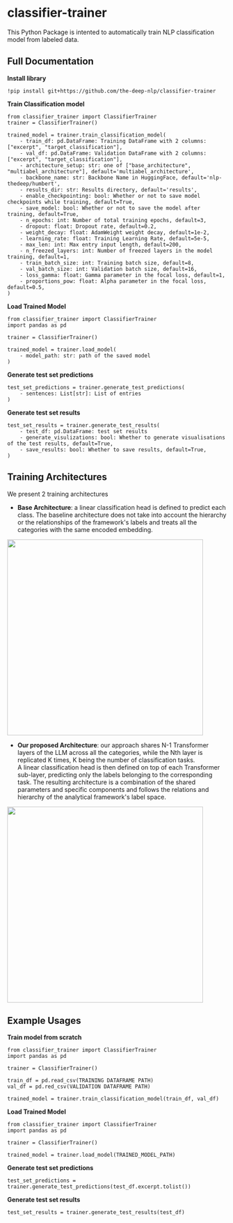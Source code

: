 # classifier-trainer
This Python Package is intented to automatically train NLP classification model from labeled data.

## Full Documentation
**Install library**
```
!pip install git+https://github.com/the-deep-nlp/classifier-trainer
```
**Train Classification model**
```
from classifier_trainer import ClassifierTrainer
trainer = ClassifierTrainer()

trained_model = trainer.train_classification_model(
    - train_df: pd.DataFrame: Training DataFrame with 2 columns: ["excerpt", "target_classification"],
    - val_df: pd.DataFrame: Validation DataFrame with 2 columns: ["excerpt", "target_classification"],
    - architecture_setup: str: one of ["base_architecture", "multiabel_architecture"], default='multiabel_architecture',
    - backbone_name: str: Backbone Name in HuggingFace, default='nlp-thedeep/humbert',
    - results_dir: str: Results directory, default='results',
    - enable_checkpointing: bool: Whether or not to save model checkpoints while training, default=True,
    - save_model: bool: Whether or not to save the model after training, default=True,
    - n_epochs: int: Number of total training epochs, default=3,
    - dropout: float: Dropout rate, default=0.2,
    - weight_decay: float: AdamWeight weight decay, default=1e-2,
    - learning_rate: float: Training Learning Rate, default=5e-5,
    - max_len: int: Max entry input length, default=200,
    - n_freezed_layers: int: Number of freezed layers in the model training, default=1,
    - train_batch_size: int: Training batch size, default=8,
    - val_batch_size: int: Validation batch size, default=16,
    - loss_gamma: float: Gamma parameter in the focal loss, default=1,
    - proportions_pow: float: Alpha parameter in the focal loss, default=0.5,
)
```
**Load Trained Model**
```
from classifier_trainer import ClassifierTrainer
import pandas as pd

trainer = ClassifierTrainer()

trained_model = trainer.load_model(
    - model_path: str: path of the saved model
)
```
**Generate test set predictions**
```
test_set_predictions = trainer.generate_test_predictions(
    - sentences: List[str]: List of entries
)
```
**Generate test set results**
```
test_set_results = trainer.generate_test_results(
    - test_df: pd.DataFrame: test set results
    - generate_visulizations: bool: Whether to generate visualisations of the test results, default=True,
    - save_results: bool: Whether to save results, default=True,
)
```

## Training Architectures
We present 2 training architectures
- **Base Architecture**: a linear classification head is defined to predict each class. 
The baseline architecture does not take into account the hierarchy or the relationships of the framework's labels
and treats all the categories with the same encoded embedding.
<p float="center">
  <img src="img/architectures/baseline-architecture.png" width="450" />
</p>

- **Our proposed Architecture**: our approach shares N-1 Transformer layers of the LLM across all the categories,
while the Nth layer is replicated K times, K being the number of classification tasks.  
A linear classification head is then defined on top of each Transformer
sub-layer, predicting only the labels belonging to the corresponding task. 
The resulting architecture is a combination of the shared parameters and specific components and follows 
the relations and hierarchy of the analytical framework's label space. 
<p float="center">
  <img src="img/architectures/multilabel-architecture.png" width="450" />
</p>


## Example Usages
**Train model from scratch**
```
from classifier_trainer import ClassifierTrainer
import pandas as pd

trainer = ClassifierTrainer()

train_df = pd.read_csv(TRAINING DATAFRAME PATH)
val_df = pd.red_csv(VALIDATION DATAFRAME PATH)

trained_model = trainer.train_classification_model(train_df, val_df)
```
**Load Trained Model**
```
from classifier_trainer import ClassifierTrainer
import pandas as pd

trainer = ClassifierTrainer()

trained_model = trainer.load_model(TRAINED_MODEL_PATH)
```
**Generate test set predictions**
```
test_set_predictions = trainer.generate_test_predictions(test_df.excerpt.tolist())
```
**Generate test set results**
```
test_set_results = trainer.generate_test_results(test_df)
```